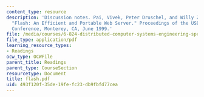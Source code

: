 ```yaml
---
content_type: resource
description: 'Discussion notes. Pai, Vivek, Peter Druschel, and Willy Zwaenepoel.
  "Flash: An Efficient and Portable Web Server." Proceedings of the USENIX 1999 Technical
  Conference, Monterey, CA, June 1999.'
file: /media/courses/6-824-distributed-computer-systems-engineering-spring-2006/493f120f35de19fefc23db9fbfd77cea_flash.pdf
file_type: application/pdf
learning_resource_types:
- Readings
ocw_type: OCWFile
parent_title: Readings
parent_type: CourseSection
resourcetype: Document
title: flash.pdf
uid: 493f120f-35de-19fe-fc23-db9fbfd77cea
---
```

